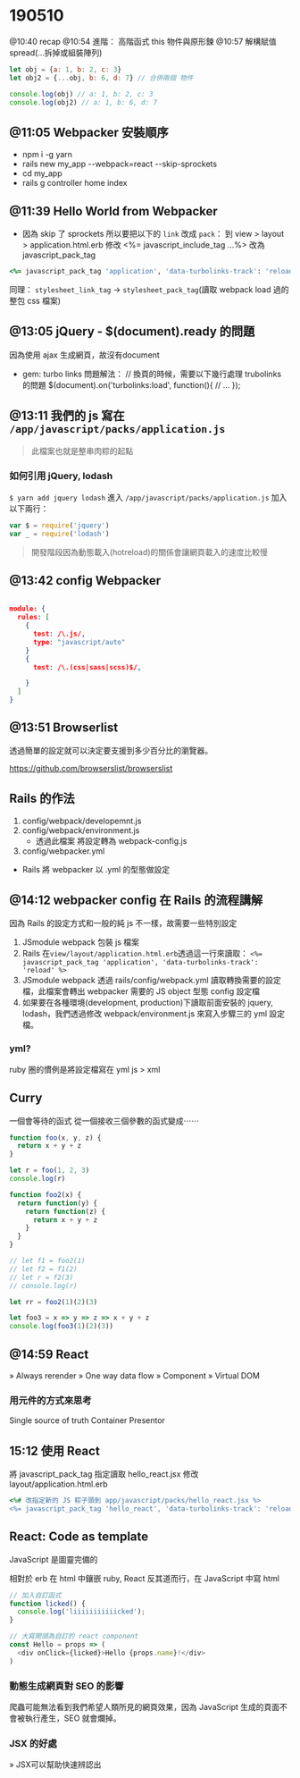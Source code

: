# 190510

@10:40 recap
@10:54
進階：
高階函式
this
物件與原形鍊
@10:57
解構賦值
spread(...拆掉或組裝陣列)

```js
let obj = {a: 1, b: 2, c: 3}
let obj2 = {...obj, b: 6, d: 7} // 合併兩個 物件

console.log(obj) // a: 1, b: 2, c: 3
console.log(obj2) // a: 1, b: 6, d: 7
```

## @11:05 Webpacker 安裝順序

- npm i -g yarn
- rails new my_app --webpack=react --skip-sprockets
- cd my_app
- rails g controller home index

## @11:39 Hello World from Webpacker

- 因為 skip 了 sprockets 所以要把以下的 `link` 改成 `pack`：
到 view > layout > application.html.erb
修改 <%= javascript_include_tag ...%> 改為 javascript_pack_tag

```ruby
<%= javascript_pack_tag 'application', 'data-turbolinks-track': 'reload' %>
```

同理：
`stylesheet_link_tag` -> `stylesheet_pack_tag`(讀取 webpack load 過的整包 css 檔案)

## @13:05 jQuery - $(document).ready 的問題

因為使用 ajax 生成網頁，故沒有document

- gem: turbo links 問題解法：
// 換頁的時候，需要以下幾行處理 trubolinks 的問題
$(document).on('turbolinks:load', function(){
  // ...
});

## @13:11 我們的 js 寫在 `/app/javascript/packs/application.js`

> 此檔案也就是整串肉粽的起點

### 如何引用 jQuery, lodash

`$ yarn add jquery lodash`
進入
`/app/javascript/packs/application.js`
加入以下兩行：

```js
var $ = require('jquery')
var _ = require('lodash')
```

> 開發階段因為動態載入(hotreload)的關係會讓網頁載入的速度比較慢

## @13:42 config Webpacker

```json

module: {
  rules: [
    {
      test: /\.js/,
      type: "javascript/auto"
    }
    {
      test: /\.(css|sass|scss)$/,

    }
  ]
}
```

## @13:51 Browserlist

透過簡單的設定就可以決定要支援到多少百分比的瀏覽器。

https://github.com/browserslist/browserslist

## Rails 的作法

1. config/webpack/developemnt.js
2. config/webpack/environment.js
   - 透過此檔案 將設定轉為 webpack-config.js
3. config/webpacker.yml
  - Rails 將 webpacker 以 .yml 的型態做設定

## @14:12 webpacker config 在 Rails 的流程講解

因為 Rails 的設定方式和一般的純 js 不一樣，故需要一些特別設定

1. JSmodule webpack 包裝 js 檔案
2. Rails 在`view/layout/application.html.erb`透過這一行來讀取：
   `<%= javascript_pack_tag 'application', 'data-turbolinks-track': 'reload' %>`
3. JSmodule webpack 透過 rails/config/webpack.yml 讀取轉換需要的設定檔，此檔案會轉出 webpacker 需要的 JS object 型態 config 設定檔
4. 如果要在各種環境(development, production)下讀取前面安裝的 jquery, lodash，我們透過修改 webpack/environment.js 來寫入步驟三的 yml 設定檔。

### yml?

ruby 圈的慣例是將設定檔寫在 yml
js > xml

## Curry

一個會等待的函式
從一個接收三個參數的函式變成⋯⋯

```js
function foo(x, y, z) {
  return x + y + z
}

let r = foo(1, 2, 3)
console.log(r)

function foo2(x) {
  return function(y) {
    return function(z) {
      return x + y + z
    }
  }
}

// let f1 = foo2(1)
// let f2 = f1(2)
// let r = f2(3)
// console.log(r)

let rr = foo2(1)(2)(3)

let foo3 = x => y => z => x + y + z
console.log(foo3(1)(2)(3))
```

## @14:59 React

» Always rerender
» One way data flow
» Component
» Virtual DOM

### 用元件的方式來思考

Single source of truth
Container
Presentor

## 15:12 使用 React

將 javascript_pack_tag 指定讀取 hello_react.jsx
修改 layout/application.html.erb

```ruby
<%# 改指定新的 JS 粽子頭到 app/javascript/packs/hello_react.jsx %>
<%= javascript_pack_tag 'hello_react', 'data-turbolinks-track': 'reload' %>
```

## React: Code as template

JavaScript 是圖靈完備的

相對於 erb 在 html 中鑲嵌 ruby, React 反其道而行，在 JavaScript 中寫 html

```js
// 加入自訂函式
function licked() {
  console.log('liiiiiiiiiiicked');
}

// 大寫開頭為自訂的 react component
const Hello = props => (
  <div onClick={licked}>Hello {props.name}!</div>
)
```

### 動態生成網頁對 SEO 的影響

爬蟲可能無法看到我們希望人類所見的網頁效果，因為 JavaScript 生成的頁面不會被執行產生，SEO 就會爛掉。

### JSX 的好處

» JSX可以幫助快速辨認出 <Template /> 
» 並阻止你在 <Template /> 裡面混雜過多的程式邏輯

## One way data flow

### Tips:

1. State 專注在最精簡的結構
2. 不要在 State 中儲存可以用計算得到的結果